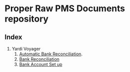 # Proper Raw PMS Documents repository

## Index

1. Yardi Voyager
   1. [Automatic Bank Reconciliation](./yardi_voyager/br/Automatic_Bank_Reconciliation.md).
   2. [Bank Reconciliation](./yardi_voyager/br/Bank_Reconciliation.md)
   3. [Bank Account Set up](./yardi_voyager/br/Bank_Account_Setup.md)
